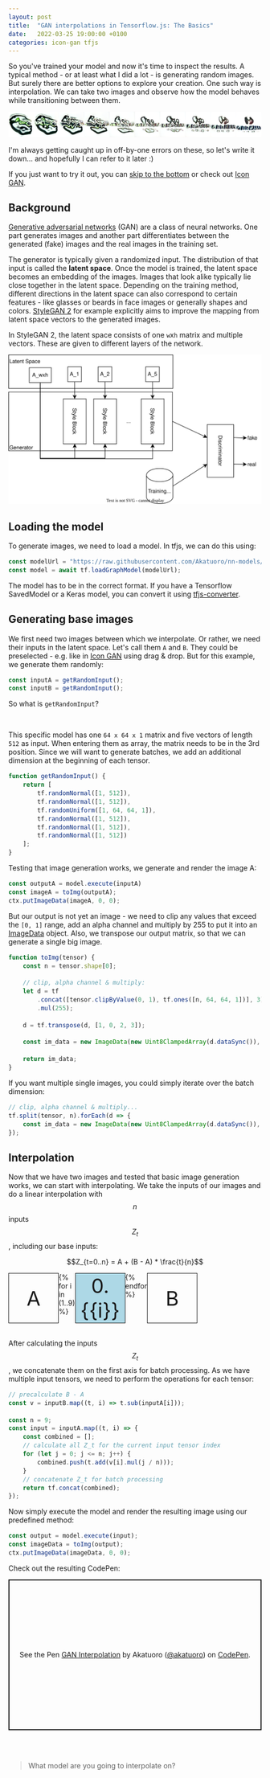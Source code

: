 ```yaml
---
layout: post
title:  "GAN interpolations in Tensorflow.js: The Basics"
date:   2022-03-25 19:00:00 +0100
categories: icon-gan tfjs
---
```


<script src="https://polyfill.io/v3/polyfill.min.js?features=es6"></script>
<script id="MathJax-script" async src="https://cdn.jsdelivr.net/npm/mathjax@3/es5/tex-mml-chtml.js"></script>

So you've trained your model and now it's time to inspect the results. A typical method - or at least what I did a lot - is generating random images. But surely there are better options to explore your creation. One such way is interpolation. We can take two images and observe how the model behaves while transitioning between them.

<p align="center">
<img src="/images/1d-interpolation.png" alt="Image of interpolation on Icon GAN model">
</p>

I'm always getting caught up in off-by-one errors on these, so let's write it down... and hopefully I can refer to it later :)

If you just want to try it out, you can [skip to the bottom](#interpolation-codepen) or check out [Icon GAN](/icon-gan/).

## Background

[Generative adversarial networks](https://en.wikipedia.org/wiki/Generative_adversarial_network) (GAN) are a class of neural networks. One part generates images and another part differentiates between the generated (fake) images and the real images in the training set.

The generator is typically given a randomized input. The distribution of that input is called the **latent space**. Once the model is trained, the latent space becomes an embedding of the images. Images that look alike typically lie close together in the latent space. Depending on the training method, different directions in the latent space can also correspond to certain features - like glasses or beards in face images or generally shapes and colors. [StyleGAN 2](https://github.com/NVlabs/stylegan2) for example explicitly aims to improve the mapping from latent space vectors to the generated images.

In StyleGAN 2, the latent space consists of one `w`x`h` matrix and multiple vectors. These are given to different layers of the network.

<p align="center">
<img src="/images/StyleGAN2-network.svg" alt="Image of StyleGAN 2 generator network with inputs">
</p>

## Loading the model

To generate images, we need to load a model. In tfjs, we can do this using:
```js
const modelUrl = "https://raw.githubusercontent.com/Akatuoro/nn-models/master/icons-64-web/model.json";
const model = await tf.loadGraphModel(modelUrl);
```

The model has to be in the correct format. If you have a Tensorflow SavedModel or a Keras model, you can convert it using [tfjs-converter](https://github.com/tensorflow/tfjs/tree/master/tfjs-converter).

## Generating base images

We first need two images between which we interpolate. Or rather, we need their inputs in the latent space. Let's call them `A` and `B`. They could be preselected - e.g. like in [Icon GAN](/icon-gan/) using drag & drop. But for this example, we generate them randomly:

```js
const inputA = getRandomInput();
const inputB = getRandomInput();
```

So what is `getRandomInput`?

<br>

This specific model has one `64 x 64 x 1` matrix and five vectors of length `512` as input. When entering them as array, the matrix needs to be in the 3rd position. Since we will want to generate batches, we add an additional dimension at the beginning of each tensor.

```js
function getRandomInput() {
    return [
        tf.randomNormal([1, 512]),
        tf.randomNormal([1, 512]),
        tf.randomUniform([1, 64, 64, 1]),
        tf.randomNormal([1, 512]),
        tf.randomNormal([1, 512]),
        tf.randomNormal([1, 512])
    ];
}
```

Testing that image generation works, we generate and render the image A:
```js
const outputA = model.execute(inputA)
const imageA = toImg(outputA);
ctx.putImageData(imageA, 0, 0);
```

But our output is not yet an image - we need to clip any values that exceed the `[0, 1]` range, add an alpha channel and multiply by 255 to put it into an [ImageData](https://developer.mozilla.org/en-US/docs/Web/API/ImageData) object. Also, we transpose our output matrix, so that we can generate a single big image.

```js
function toImg(tensor) {
    const n = tensor.shape[0];

    // clip, alpha channel & multiply:
    let d = tf
        .concat([tensor.clipByValue(0, 1), tf.ones([n, 64, 64, 1])], 3)
        .mul(255);

    d = tf.transpose(d, [1, 0, 2, 3]);

    const im_data = new ImageData(new Uint8ClampedArray(d.dataSync()), 64 * n, 64);

    return im_data;
}
```

If you want multiple single images, you could simply iterate over the batch dimension:
```js
// clip, alpha channel & multiply...
tf.split(tensor, n).forEach(d => {
    const im_data = new ImageData(new Uint8ClampedArray(d.dataSync()), 64, 64);
});
```

## Interpolation

Now that we have two images and tested that basic image generation works, we can start with interpolating.
We take the inputs of our images and do a linear interpolation with $$n$$ inputs $$Z_t$$, including our base inputs:


$$Z_{t=0..n} = A + (B - A) * \frac{t}{n}$$


<div class="image-grid">
	<div>A</div>
	{% for i in (1..9) %}
		<div class="blue">0.{{i}}</div>
	{% endfor %}
	<div>B</div>
</div>
<br>

After calculating the inputs $$Z_t$$, we concatenate them on the first axis for batch processing.
As we have multiple input tensors, we need to perform the operations for each tensor:

```js
// precalculate B - A
const v = inputB.map((t, i) => t.sub(inputA[i]));

const n = 9;
const input = inputA.map((t, i) => {
	const combined = [];
	// calculate all Z_t for the current input tensor index
	for (let j = 0; j <= n; j++) {
		combined.push(t.add(v[i].mul(j / n)));
	}
	// concatenate Z_t for batch processing
	return tf.concat(combined);
});
```

Now simply execute the model and render the resulting image using our predefined method:
```js
const output = model.execute(input);
const imageData = toImg(output);
ctx.putImageData(imageData, 0, 0);
```


<a id="interpolation-codepen"></a>Check out the resulting CodePen:

<p class="codepen" data-height="300" data-theme-id="dark" data-default-tab="result" data-slug-hash="YzYXJvR" data-user="akatuoro" style="height: 300px; box-sizing: border-box; display: flex; align-items: center; justify-content: center; border: 2px solid; margin: 1em 0; padding: 1em;">
  <span>See the Pen <a href="https://codepen.io/akatuoro/pen/YzYXJvR">
  GAN Interpolation</a> by Akatuoro (<a href="https://codepen.io/akatuoro">@akatuoro</a>)
  on <a href="https://codepen.io">CodePen</a>.</span>
</p>
<script async src="https://cpwebassets.codepen.io/assets/embed/ei.js"></script>

<br>
<br>

> What model are you going to interpolate on?


<style>
	.image-grid {
		display: grid;
		grid-template-columns: repeat(11, 1fr);
		width: 100%;
	}
	.image-grid div {
		aspect-ratio: 1/1;
		display: grid;
		place-items: center;
		text-align: center;
		font-size: 1vh;

		border: solid;
		border-width: 1px;
	}

	.blue {
		background-color: lightblue;
	}
	.green {
		background-color: lightgreen;
	}
	.teal {
		background-color: teal;
	}
</style>
